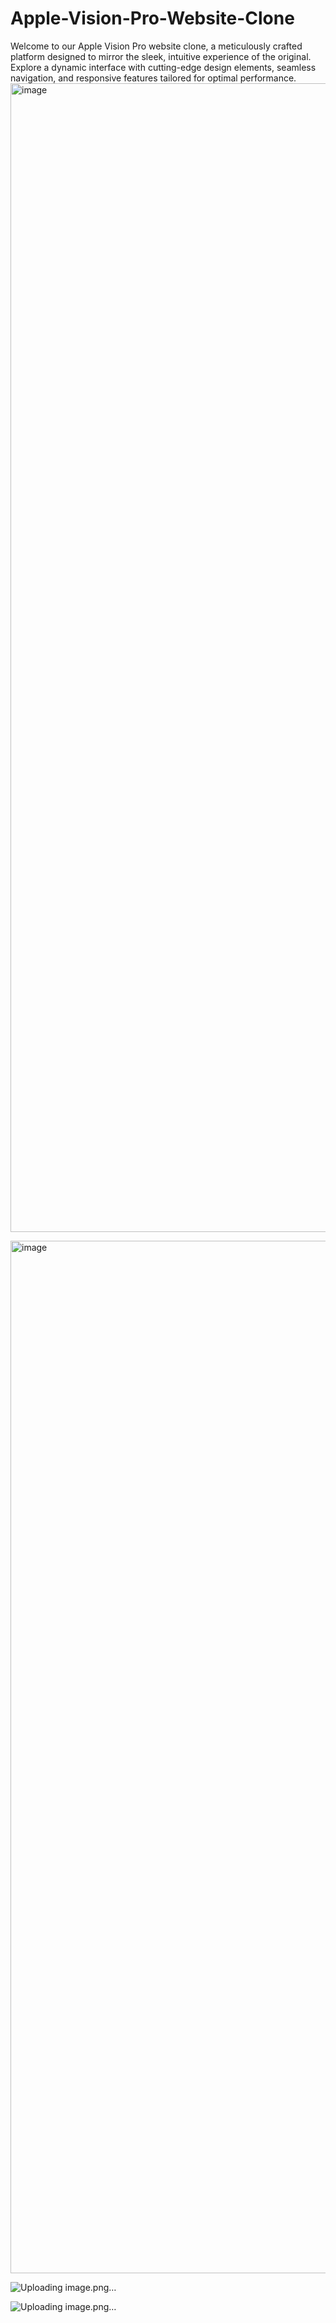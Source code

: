 # Apple-Vision-Pro-Website-Clone
Welcome to our Apple Vision Pro website clone, a meticulously crafted platform designed to mirror the sleek, intuitive experience of the original. Explore a dynamic interface with cutting-edge design elements, seamless navigation, and responsive features tailored for optimal performance. 
<img width="2940" height="1838" alt="image" src="https://github.com/user-attachments/assets/ee1f6a80-f9e6-4cb3-8bf1-9fb232d29027" />

<img width="2930" height="1652" alt="image" src="https://github.com/user-attachments/assets/dcbf6d8c-87bc-4990-8cd3-ef12a6ef14fe" />

![Uploading image.png…]()

![Uploading image.png…]()





